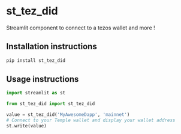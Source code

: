 # st_tez_did

Streamlit component to connect to a tezos wallet and more !

## Installation instructions 

```sh
pip install st_tez_did
```

## Usage instructions

```python
import streamlit as st

from st_tez_did import st_tez_did

value = st_tez_did('MyAwesomeDapp', 'mainnet')
# Connect to your Temple wallet and display your wallet address
st.write(value)
